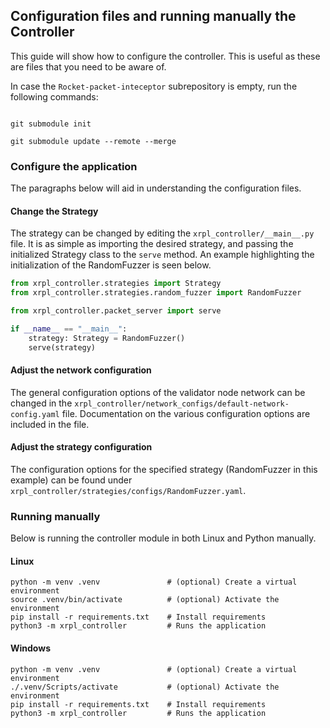 ## Configuration files and running manually the Controller

This guide will show how to configure the 
controller. This is useful as these are files 
that you need to be aware of.



In case the `Rocket-packet-inteceptor` subrepository is empty, run the following commands:

```console

git submodule init

git submodule update --remote --merge

```

### Configure the application
The paragraphs below will aid in understanding the configuration files.

#### Change the Strategy
The strategy can be changed by editing the `xrpl_controller/__main__.py` file. It is as simple as importing the desired strategy, and passing the initialized Strategy class to the `serve` method. An example highlighting the initialization of the RandomFuzzer is seen below.

```python
from xrpl_controller.strategies import Strategy
from xrpl_controller.strategies.random_fuzzer import RandomFuzzer

from xrpl_controller.packet_server import serve

if __name__ == "__main__":
    strategy: Strategy = RandomFuzzer()
    serve(strategy)
```

#### Adjust the network configuration
The general configuration options of the validator node network can be changed in the `xrpl_controller/network_configs/default-network-config.yaml` file. Documentation on the various configuration options are included in the file.

#### Adjust the strategy configuration
The configuration options for the specified strategy (RandomFuzzer in this example) can be found under `xrpl_controller/strategies/configs/RandomFuzzer.yaml`.

### Running manually

Below is running the controller module in both Linux and Python manually.

#### Linux
```console
python -m venv .venv               # (optional) Create a virtual environment
source .venv/bin/activate          # (optional) Activate the environment
pip install -r requirements.txt    # Install requirements
python3 -m xrpl_controller         # Runs the application
```

#### Windows
```console
python -m venv .venv               # (optional) Create a virtual environment
./.venv/Scripts/activate           # (optional) Activate the environment
pip install -r requirements.txt    # Install requirements
python3 -m xrpl_controller         # Runs the application
```